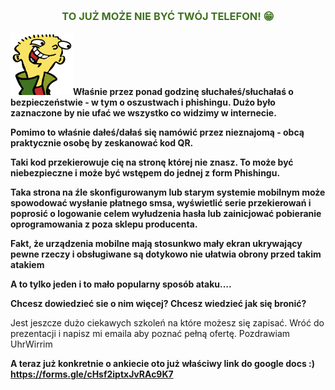 <p>&nbsp;</p>
<h3 style="text-align: center; color: #3f7320;">TO JUŻ MOŻE NIE BYĆ TW&Oacute;J TELEFON! 😁</h3>
<p><img class="imageLeft" src="/ed.png" alt="Ed" /><strong>Właśnie przez ponad godzinę słuchałeś/słuchałaś o bezpieczeństwie - w tym o oszustwach i phishingu.&nbsp;Dużo było zaznaczone by nie ufać we wszystko co widzimy w internecie.</strong></p>
<p><strong> Pomimo to właśnie dałeś/dałaś się nam&oacute;wić przez nieznajomą - obcą praktycznie osobę by zeskanować kod QR. </strong></p>
<p><strong>Taki kod przekierowuje cię na stronę kt&oacute;rej nie znasz. To może być niebezpieczne i może być wstępem do jednej z form Phishingu.</strong></p>
<p><b>Taka strona na źle skonfigurowanym lub starym systemie mobilnym może spowodować wysłanie płatnego smsa, wyświetlić serie przekierowań i poprosić o logowanie celem wyłudzenia hasła lub zainicjować pobieranie oprogramowania z poza sklepu producenta.</b></p>
<p><b>Fakt, że urządzenia mobilne mają stosunkwo mały ekran ukrywający pewne rzeczy i obsługiwane są dotykowo nie ułatwia obrony przed takim atakiem</b></p>
<p><b>A to tylko jeden i to mało popularny spos&oacute;b ataku....</b></p>
<p><strong>Chcesz dowiedzieć sie o nim więcej? Chcesz wiedzieć jak się bronić?&nbsp;</strong></p>
<p></p>
<p>Jest jeszcze dużo ciekawych szkoleń na kt&oacute;re możesz się zapisać.&nbsp;Wr&oacute;ć do prezentacji i napisz mi emaila aby poznać pełną ofertę. Pozdrawiam UhrWirrim&nbsp;</p>

<strong>A teraz już konkretnie o ankiecie oto już właściwy link do google docs :) <a href="https://forms.gle/cHsf2iptxJvRAc9K7">https://forms.gle/cHsf2iptxJvRAc9K7</a></strong>
